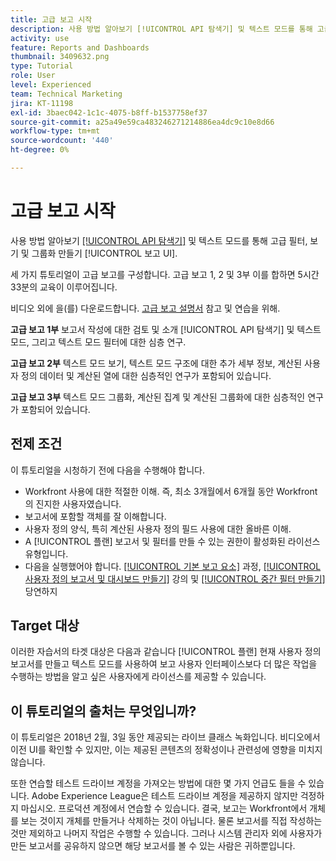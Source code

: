 ```yaml
---
title: 고급 보고 시작
description: 사용 방법 알아보기 [!UICONTROL API 탐색기] 및 텍스트 모드를 통해 고급 필터, 보기 및 그룹화 만들기 [!UICONTROL 보고 UI].
activity: use
feature: Reports and Dashboards
thumbnail: 3409632.png
type: Tutorial
role: User
level: Experienced
team: Technical Marketing
jira: KT-11198
exl-id: 3baec042-1c1c-4075-b8ff-b1537758ef37
source-git-commit: a25a49e59ca483246271214886ea4dc9c10e8d66
workflow-type: tm+mt
source-wordcount: '440'
ht-degree: 0%

---
```


# 고급 보고 시작

사용 방법 알아보기 [[!UICONTROL API 탐색기]](https://developer.adobe.com/workfront/api-explorer/) 및 텍스트 모드를 통해 고급 필터, 보기 및 그룹화 만들기 [!UICONTROL 보고 UI].

세 가지 튜토리얼이 고급 보고를 구성합니다. 고급 보고 1, 2 및 3부 이를 합하면 5시간 33분의 교육이 이루어집니다.

비디오 외에 을(를) 다운로드합니다. [고급 보고 설명서](/help/assets/advanced-reporting-manual.pdf) 참고 및 연습을 위해.

**고급 보고 1부** 보고서 작성에 대한 검토 및 소개 [!UICONTROL API 탐색기] 및 텍스트 모드, 그리고 텍스트 모드 필터에 대한 심층 연구.

**고급 보고 2부** 텍스트 모드 보기, 텍스트 모드 구조에 대한 추가 세부 정보, 계산된 사용자 정의 데이터 및 계산된 열에 대한 심층적인 연구가 포함되어 있습니다.

**고급 보고 3부** 텍스트 모드 그룹화, 계산된 집계 및 계산된 그룹화에 대한 심층적인 연구가 포함되어 있습니다.

## 전제 조건

이 튜토리얼을 시청하기 전에 다음을 수행해야 합니다.

* Workfront 사용에 대한 적절한 이해. 즉, 최소 3개월에서 6개월 동안 Workfront의 진지한 사용자였습니다.
* 보고서에 포함할 객체를 잘 이해합니다.
* 사용자 정의 양식, 특히 계산된 사용자 정의 필드 사용에 대한 올바른 이해.
* A [!UICONTROL 플랜] 보고서 및 필터를 만들 수 있는 권한이 활성화된 라이선스 유형입니다.
* 다음을 실행했어야 합니다. [[!UICONTROL 기본 보고 요소]](https://experienceleague.adobe.com/docs/courses/using/workfront-u-1-2022-1-reporting.html) 과정, [[!UICONTROL 사용자 정의 보고서 및 대시보드 만들기]](https://experienceleague.adobe.com/docs/courses/using/workfront-u-1-2022-3-reporting.html) 강의 및 [[!UICONTROL 중간 필터 만들기]](https://experienceleague.adobe.com/docs/courses/using/workfront-u-1-2022-2-reporting.html) 당연하지

## Target 대상

이러한 자습서의 타겟 대상은 다음과 같습니다 [!UICONTROL 플랜] 현재 사용자 정의 보고서를 만들고 텍스트 모드를 사용하여 보고 사용자 인터페이스보다 더 많은 작업을 수행하는 방법을 알고 싶은 사용자에게 라이선스를 제공할 수 있습니다.

## 이 튜토리얼의 출처는 무엇입니까?

이 튜토리얼은 2018년 2월, 3일 동안 제공되는 라이브 클래스 녹화입니다. 비디오에서 이전 UI를 확인할 수 있지만, 이는 제공된 콘텐츠의 정확성이나 관련성에 영향을 미치지 않습니다.

또한 연습할 테스트 드라이브 계정을 가져오는 방법에 대한 몇 가지 언급도 들을 수 있습니다. Adobe Experience League은 테스트 드라이브 계정을 제공하지 않지만 걱정하지 마십시오. 프로덕션 계정에서 연습할 수 있습니다. 결국, 보고는 Workfront에서 개체를 보는 것이지 개체를 만들거나 삭제하는 것이 아닙니다. 물론 보고서를 직접 작성하는 것만 제외하고 나머지 작업은 수행할 수 있습니다. 그러나 시스템 관리자 외에 사용자가 만든 보고서를 공유하지 않으면 해당 보고서를 볼 수 있는 사람은 귀하뿐입니다.
